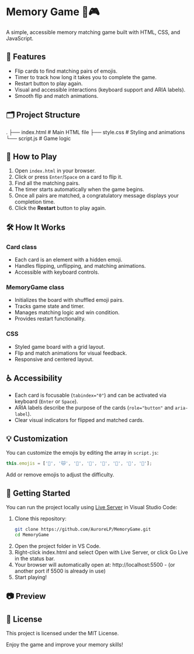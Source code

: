 # Memory Game 🧠🎮

A simple, accessible memory matching game built with HTML, CSS, and JavaScript.

## 🎯 Features

- Flip cards to find matching pairs of emojis.
- Timer to track how long it takes you to complete the game.
- Restart button to play again.
- Visual and accessible interactions (keyboard support and ARIA labels).
- Smooth flip and match animations.

## 🗂️ Project Structure

.
├── index.html # Main HTML file
├── style.css # Styling and animations
└── script.js # Game logic


## 🧩 How to Play

1. Open `index.html` in your browser.
2. Click or press `Enter`/`Space` on a card to flip it.
3. Find all the matching pairs.
4. The timer starts automatically when the game begins.
5. Once all pairs are matched, a congratulatory message displays your completion time.
6. Click the **Restart** button to play again.

## 🛠️ How It Works

### **Card class**
  - Each card is an element with a hidden emoji.
  - Handles flipping, unflipping, and matching animations.
  - Accessible with keyboard controls.

### **MemoryGame class**
  - Initializes the board with shuffled emoji pairs.
  - Tracks game state and timer.
  - Manages matching logic and win condition.
  - Provides restart functionality.

### **CSS**
  - Styled game board with a grid layout.
  - Flip and match animations for visual feedback.
  - Responsive and centered layout.

## ♿ Accessibility

- Each card is focusable (`tabindex="0"`) and can be activated via keyboard (`Enter` or `Space`).
- ARIA labels describe the purpose of the cards (`role="button"` and `aria-label`).
- Clear visual indicators for flipped and matched cards.

## 💡 Customization

You can customize the emojis by editing the array in `script.js`:
```javascript
this.emojis = ['🐶', '🐱', '🐰', '🦊', '🐼', '🐻', '🐸', '🦁'];
```
Add or remove emojis to adjust the difficulty.

## 🚀 Getting Started

You can run the project locally using [Live Server](https://marketplace.visualstudio.com/items?itemName=ritwickdey.LiveServer) in Visual Studio Code:

1. Clone this repository:
   ```bash
   git clone https://github.com/AuroreLP/MemoryGame.git
   cd MemoryGame
   ```
2. Open the project folder in VS Code.
3. Right-click index.html and select Open with Live Server, or click Go Live in the status bar.
4. Your browser will automatically open at: http://localhost:5500 - (or another port if 5500 is already in use)
5. Start playing!

## 📷 Preview

## 📃 License
This project is licensed under the MIT License.

Enjoy the game and improve your memory skills!